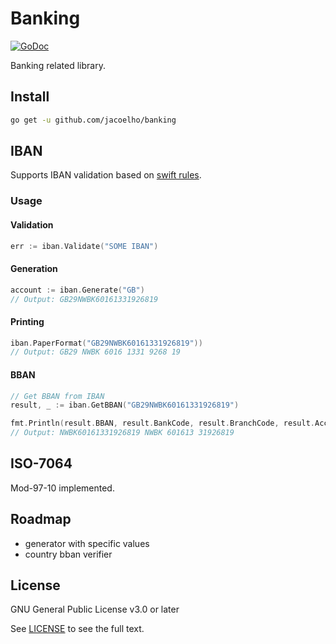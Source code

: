 # Banking

[![GoDoc](https://godoc.org/github.com/jacoelho/banking?status.svg)](https://pkg.go.dev/github.com/jacoelho/banking?tab=overview)

Banking related library.

## Install

```bash
go get -u github.com/jacoelho/banking
```

## IBAN

Supports IBAN validation based on [swift rules](https://www.swift.com/sites/default/files/resources/iban_registry.txt).

### Usage

#### Validation
```go
err := iban.Validate("SOME IBAN")
```

#### Generation
```go
account := iban.Generate("GB")
// Output: GB29NWBK60161331926819
```

#### Printing
```go
iban.PaperFormat("GB29NWBK60161331926819"))
// Output: GB29 NWBK 6016 1331 9268 19
```

#### BBAN

```go 
// Get BBAN from IBAN
result, _ := iban.GetBBAN("GB29NWBK60161331926819")

fmt.Println(result.BBAN, result.BankCode, result.BranchCode, result.AccountNumber)
// Output: NWBK60161331926819 NWBK 601613 31926819
```

## ISO-7064

Mod-97-10 implemented.

## Roadmap

* generator with specific values
* country bban verifier

## License

GNU General Public License v3.0 or later

See [LICENSE](LICENSE) to see the full text.
